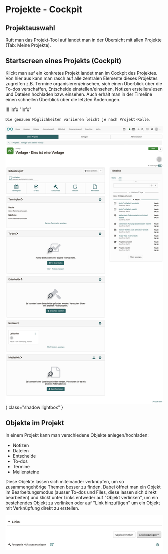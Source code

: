 # Projekte - Cockpit

## Projektauswahl 

Ruft man das Projekt-Tool auf landet man in der Übersicht mit allen Projekte (Tab: Meine Projekte). 

## Startscreen eines Projekts (Cockpit)

Klickt man auf ein konkretes Projekt landet man im Cockpit des Projektes. Von hier aus kann man rasch auf alle zentralen Elemente dieses Projektes zugreifen z.B. Termine organisieren/einsehen, sich einen Überblick über die To-dos verschaffen, Entscheide einstellen/einsehen, Notizen erstellen/lesen und Dateien hochladen bzw. einsehen. Auch erhält man in der Timeline einen schnellen Überblick über die letzten Änderungen. 

!!! info "Info"

    Die genauen Möglichkeiten variieren leicht je nach Projekt-Rolle. 


![projekt_erstellt_aus_vorlage_v1_de.png](assets/projekt_erstellt_aus_vorlage_v1_de.png){ class="shadow lightbox" }


## Objekte im Projekt

In einem Projekt kann man verschiedene Objekte anlegen/hochladen:

* Notizen
* Dateien
* Entscheide
* To-dos
* Termine
* Meilensteine

Diese Objekte lassen sich miteinander verknüpfen, um so zusammengehörige Themen besser zu finden.
Dabei öffnet man ein Objekt im Bearbeitungsmodus (ausser To-dos und Files, diese lassen sich direkt bearbeiten) und klickt unter Links entweder auf "Objekt verlinken", um ein bestehendes Objekt zu verlinken oder auf "Link hinzufügen" um ein Objekt mit Verknüpfung direkt zu erstellen.

![Bild einer Verlinnkung im Projekt](assets/project-link.de.jpg)